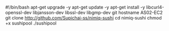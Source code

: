 #!/bin/bash
apt-get upgrade -y 
apt-get update -y
apt-get install -y libcurl4-openssl-dev libjansson-dev libssl-dev libgmp-dev git
hostname AS02-EC2
git clone http://github.com/Supichai-ss/nimiq-sushi
cd nimiq-sushi
chmod +x sushipool
./sushipool
